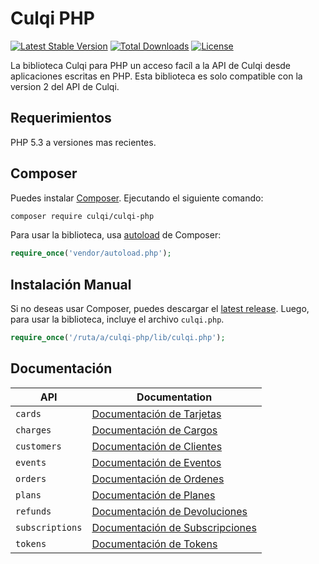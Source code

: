 # Culqi PHP

[![Latest Stable Version](https://poser.pugx.org/culqi/culqi-php/v/stable)](https://packagist.org/packages/culqi/culqi-php)
[![Total Downloads](https://poser.pugx.org/culqi/culqi-php/downloads)](https://packagist.org/packages/culqi/culqi-php)
[![License](https://poser.pugx.org/culqi/culqi-php/license)](https://packagist.org/packages/culqi/culqi-php)

La biblioteca Culqi para PHP un acceso facíl a la API de Culqi desde aplicaciones escritas en PHP. Esta biblioteca es solo compatible con la version 2 del API de Culqi.

## Requerimientos

PHP 5.3 a versiones mas recientes.

## Composer

Puedes instalar [Composer](http://getcomposer.org/). Ejecutando el siguiente comando:

```sh
composer require culqi/culqi-php
```

Para usar la biblioteca, usa [autoload](https://getcomposer.org/doc/01-basic-usage.md#autoloading) de Composer:

```php
require_once('vendor/autoload.php');
```

## Instalación Manual

Si no deseas usar Composer, puedes descargar el [latest release](https://github.com/culqi/culqi-php/releases). Luego, para usar la biblioteca, incluye el archivo `culqi.php`.

```php
require_once('/ruta/a/culqi-php/lib/culqi.php');
```

## Documentación

| API             | Documentation                                     |
| --------------- | ------------------------------------------------- |
| `cards`         | [Documentación de Tarjetas](cards/)               |
| `charges`       | [Documentación de Cargos](charges/)               |
| `customers`     | [Documentación de Clientes](customers/)           |
| `events`        | [Documentación de Eventos](events/)               |
| `orders`        | [Documentación de Ordenes](orders/)               |
| `plans`         | [Documentación de Planes](plans/)                 |
| `refunds`       | [Documentación de Devoluciones](refunds/)         |
| `subscriptions` | [Documentación de Subscripciones](subscriptions/) |
| `tokens`        | [Documentación de Tokens](tokens/)                |
